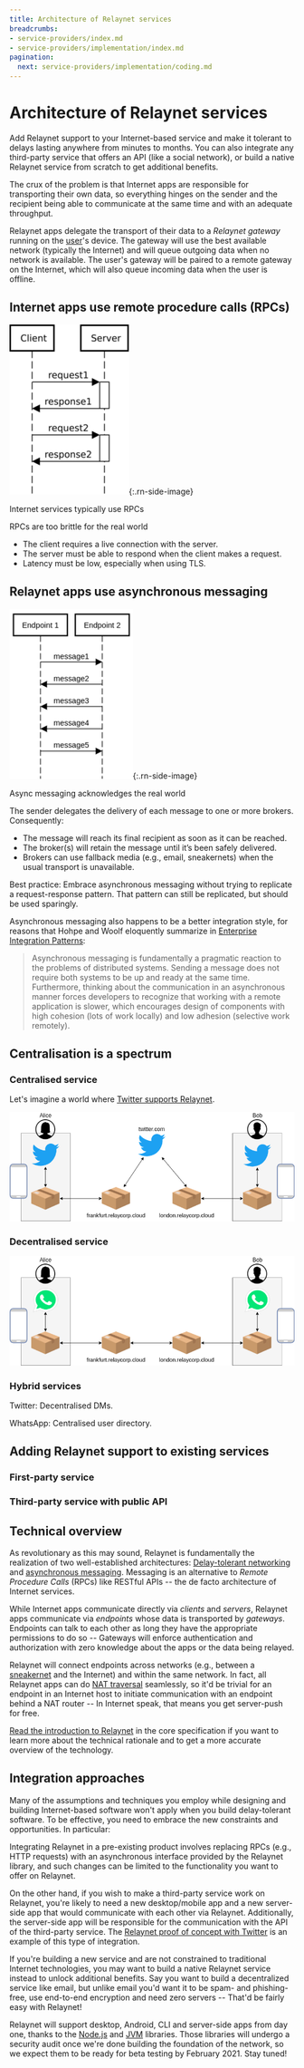 ```yaml
---
title: Architecture of Relaynet services
breadcrumbs:
- service-providers/index.md
- service-providers/implementation/index.md
pagination:
  next: service-providers/implementation/coding.md
---
```


# Architecture of Relaynet services

Add Relaynet support to your Internet-based service and make it tolerant to delays lasting anywhere from minutes to months. You can also integrate any third-party service that offers an API (like a social network), or build a native Relaynet service from scratch to get additional benefits.

The crux of the problem is that Internet apps are responsible for transporting their own data, so everything hinges on the sender and the recipient being able to communicate at the same time and with an adequate throughput.

Relaynet apps delegate the transport of their data to a _Relaynet gateway_ running on the [user](/users)'s device. The gateway will use the best available network (typically the Internet) and will queue outgoing data when no network is available. The user's gateway will be paired to a remote gateway on the Internet, which will also queue incoming data when the user is offline.

## Internet apps use remote procedure calls (RPCs)

![](./diagrams/rpc.png){:.rn-side-image}

Internet services typically use RPCs

RPCs are too brittle for the real world

- The client requires a live connection with the server.
- The server must be able to respond when the client makes a request.
- Latency must be low, especially when using TLS.

## Relaynet apps use asynchronous messaging

![](./diagrams/async-messaging.png){:.rn-side-image}

Async messaging acknowledges the real world

The sender delegates the delivery of each message to one or more brokers. Consequently:

- The message will reach its final recipient as soon as it can be reached.
- The broker(s) will retain the message until it’s been safely delivered.
- Brokers can use fallback media (e.g., email, sneakernets) when the usual transport is unavailable.

Best practice: Embrace asynchronous messaging without trying to replicate a request-response pattern. That pattern can still be replicated, but should be used sparingly.

Asynchronous messaging also happens to be a better integration style, for reasons that Hohpe and Woolf eloquently summarize in [Enterprise Integration Patterns](https://www.enterpriseintegrationpatterns.com/patterns/messaging/Messaging.html):

> Asynchronous messaging is fundamentally a pragmatic reaction to the problems of distributed systems. Sending a message does not require both systems to be up and ready at the same time. Furthermore, thinking about the communication in an asynchronous manner forces developers to recognize that working with a remote application is slower, which encourages design of components with high cohesion (lots of work locally) and low adhesion (selective work remotely).

## Centralisation is a spectrum

### Centralised service

Let's imagine a world where [Twitter supports Relaynet](https://github.com/relaynet/poc).

![](./diagrams/centralised-service.png)

### Decentralised service

![](./diagrams/decentralised-service.png)

### Hybrid services

Twitter: Decentralised DMs.

WhatsApp: Centralised user directory.

## Adding Relaynet support to existing services

### First-party service

### Third-party service with public API

## Technical overview

As revolutionary as this may sound, Relaynet is fundamentally the realization of two well-established architectures: [Delay-tolerant networking](https://en.wikipedia.org/wiki/Delay-tolerant_networking) and [asynchronous messaging](https://www.enterpriseintegrationpatterns.com/patterns/messaging/Messaging.html). Messaging is an alternative to _Remote Procedure Calls_ (RPCs) like RESTful APIs -- the de facto architecture of Internet services.

While Internet apps communicate directly via _clients_ and _servers_, Relaynet apps communicate via _endpoints_ whose data is transported by _gateways_. Endpoints can talk to each other as long they have the appropriate permissions to do so -- Gateways will enforce authentication and authorization with zero knowledge about the apps or the data being relayed.

Relaynet will connect endpoints across networks (e.g., between a [sneakernet](https://en.wikipedia.org/wiki/Sneakernet) and the Internet) and within the same network. In fact, all Relaynet apps can do [NAT traversal](https://en.wikipedia.org/wiki/NAT_traversal) seamlessly, so it'd be trivial for an endpoint in an Internet host to initiate communication with an endpoint behind a NAT router -- In Internet speak, that means you get server-push for free.

[Read the introduction to Relaynet](https://specs.relaynet.network/RS-000#introduction) in the core specification if you want to learn more about the technical rationale and to get a more accurate overview of the technology.

## Integration approaches

Many of the assumptions and techniques you employ while designing and building Internet-based software won't apply when you build delay-tolerant software. To be effective, you need to embrace the new constraints and opportunities. In particular:

Integrating Relaynet in a pre-existing product involves replacing RPCs (e.g., HTTP requests) with an asynchronous interface provided by the Relaynet library, and such changes can be limited to the functionality you want to offer on Relaynet.

On the other hand, if you wish to make a third-party service work on Relaynet, you're likely to need a new desktop/mobile app and a new server-side app that would communicate with each other via Relaynet. Additionally, the server-side app will be responsible for the communication with the API of the third-party service. The [Relaynet proof of concept with Twitter](https://github.com/relaynet/poc) is an example of this type of integration.

If you're building a new service and are not constrained to traditional Internet technologies, you may want to build a native Relaynet service instead to unlock additional benefits. Say you want to build a decentralized service like email, but unlike email you'd want it to be spam- and phishing-free, use end-to-end encryption and need zero servers -- That'd be fairly easy with Relaynet!

Relaynet will support desktop, Android, CLI and server-side apps from day one, thanks to the [Node.js](https://docs.relaycorp.tech/relaynet-core-js/) and [JVM](https://github.com/relaycorp/relaynet-jvm) libraries. Those libraries will undergo a security audit once we're done building the foundation of the network, so we expect them to be ready for beta testing by February 2021. Stay tuned!
